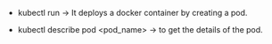 * kubectl run -> It deploys a docker container by creating a pod. 

* kubectl describe pod <pod_name> -> to get the details of the pod.
